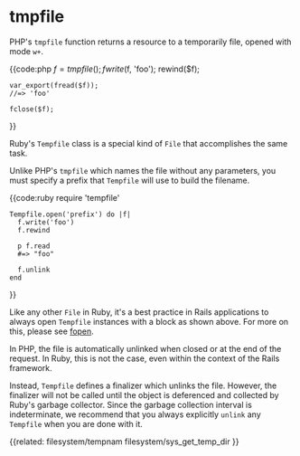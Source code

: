 # tmpfile

PHP's `tmpfile` function returns a resource to a temporarily file, opened with
mode `w+`.

{{code:php
    $f = tmpfile();
    fwrite($f, 'foo');
    rewind($f);

    var_export(fread($f));
    //=> 'foo'

    fclose($f);
}}

Ruby's `Tempfile` class is a special kind of `File` that accomplishes the same
task.

Unlike PHP's `tmpfile` which names the file without any parameters, you must
specify a prefix that `Tempfile` will use to build the filename.

{{code:ruby
    require 'tempfile'

    Tempfile.open('prefix') do |f|
      f.write('foo')
      f.rewind

      p f.read
      #=> "foo"

      f.unlink
    end
}}

Like any other `File` in Ruby, it's a best practice in Rails applications to
always open `Tempfile` instances with a block as shown above. For more on
this, please see [fopen](../filesystem/fopen).

In PHP, the file is automatically unlinked when closed or at the end of the
request. In Ruby, this is not the case, even within the context of the Rails
framework.

Instead, `Tempfile` defines a finalizer which unlinks the file. However, the
finalizer will not be called until the object is deferenced and collected by
Ruby's garbage collector. Since the garbage collection interval is
indeterminate, we recommend that you always explicitly `unlink` any `Tempfile`
when you are done with it.


{{related:
    filesystem/tempnam
    filesystem/sys_get_temp_dir
}}
